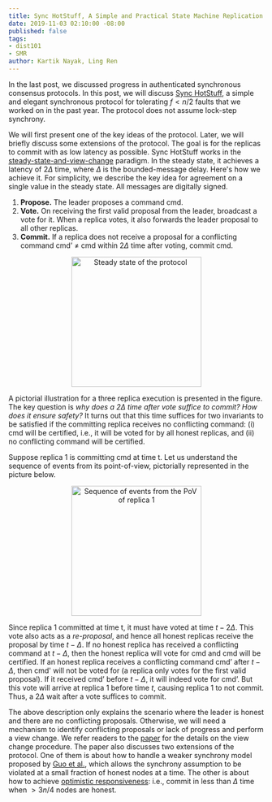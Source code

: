 ```yaml
---
title: Sync HotStuff, A Simple and Practical State Machine Replication
date: 2019-11-03 02:10:00 -08:00
published: false
tags:
- dist101
- SMR
author: Kartik Nayak, Ling Ren
---
```


In the last post, we discussed progress in authenticated synchronous consensus protocols. In this post, we will discuss [Sync HotStuff](https://eprint.iacr.org/2019/270), a simple and elegant synchronous protocol for tolerating $f < n/2$ faults that we worked on in the past year. The protocol does not assume lock-step synchrony.


We will first present one of the key ideas of the protocol. Later, we will briefly discuss some extensions of the protocol. 
The goal is for the replicas to commit with as low latency as possible. 
Sync HotStuff works in the [steady-state-and-view-change](https://decentralizedthoughts.github.io/2019-10-15-consensus-for-state-machine-replication/) paradigm. In the steady state, it achieves a latency of  $2\Delta$ time, where $\Delta$ is the bounded-message delay. Here's how we achieve it. 
For simplicity, we describe the key idea for agreement on a single value in the steady state. All messages are digitally signed.


1. **Propose.** The leader proposes a command cmd.
2. **Vote.** On receiving the first valid proposal from the leader, broadcast a vote for it. When a replica votes, it also forwards the leader proposal to all other replicas.
3. **Commit.** If a replica does not receive a proposal for a conflicting command cmd’ $\neq$ cmd within $2\Delta$ time after voting, commit cmd.

<p align="center">
  <img src="/uploads/steady-state.png" width="256" title="Steady state of the protocol">
</p>

A pictorial illustration for a three replica execution is presented in the figure. The key question is *why does a $2\Delta$ time after vote suffice to commit? How does it ensure safety?* It turns out that this time suffices for two invariants to be satisfied if the committing replica receives no conflicting command: (i) cmd will be certified, i.e., it will be voted for by all honest replicas, and (ii) no conflicting command will be certified. 

Suppose replica 1 is committing cmd at time t. Let us understand the sequence of events from its point-of-view, pictorially represented in the picture below.

<p align="center">
  <img src="/uploads/sync-hotstuff-proof.png" width="256" title="Sequence of events from the PoV of replica 1">
</p>

Since replica 1 committed at time t, it must have voted at time $t - 2\Delta$. This vote also acts as a *re-proposal*, and hence all honest replicas receive the proposal by time $t-\Delta$. If no honest replica has received a conflicting command at $t-\Delta$, then the honest replica will vote for cmd and cmd will be certified. If an honest replica receives a conflicting command cmd’ after $t-\Delta$, then cmd' will not be voted for (a replica only votes for the first valid proposal). If it received cmd’ before $t-\Delta$, it will indeed vote for cmd’. But this vote will arrive at replica 1 before time $t$, causing replica 1 to not commit. Thus, a $2\Delta$ wait after a vote suffices to commit.

The above description only explains the scenario where the leader is honest and there are no conflicting proposals. Otherwise, we will need a mechanism to identify conflicting proposals or lack of progress and perform a view change. We refer readers to the [paper](https://eprint.iacr.org/2019/270) for the details on the view change procedure. 
The paper also discusses two extensions of the protocol. 
One of them is about how to handle a weaker synchrony model proposed by [Guo et al.](https://eprint.iacr.org/2019/179), which allows the synchrony assumption to be violated at a small fraction of honest nodes at a time.
The other is about how to achieve [optimistic responsiveness](https://eprint.iacr.org/2017/913): i.e., commit in less than $\Delta$ time when $>3n/4$ nodes are honest.



